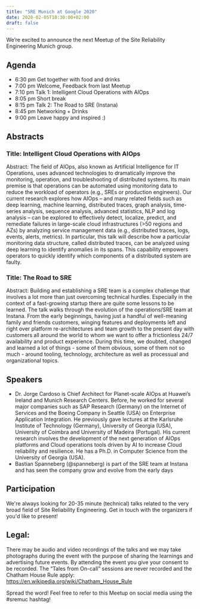 ```yaml
---
title: "SRE Munich at Google 2020"
date: 2020-02-05T18:30:00+02:00
draft: false
---
```


We’re excited to announce the next Meetup of the Site Reliability Engineering Munich group.

## Agenda

* 6:30 pm Get together with food and drinks
* 7:00 pm Welcome, Feedback from last Meetup
* 7:10 pm Talk 1: Intelligent Cloud Operations with AIOps
* 8:05 pm Short break
* 8:15 pm Talk 2: The Road to SRE (Instana)
* 8:45 pm Networking + Drinks
* 9:00 pm Leave happy and inspired :)

## Abstracts

### Title: Intelligent Cloud Operations with AIOps
Abstract: The field of AIOps, also known as Artificial Intelligence for IT Operations, uses advanced technologies to dramatically improve the monitoring, operation, and troubleshooting of distributed systems. Its main premise is that operations can be automated using monitoring data to reduce the workload of operators (e.g., SREs or production engineers). Our current research explores how AIOps – and many related fields such as deep learning, machine learning, distributed traces, graph analysis, time-series analysis, sequence analysis, advanced statistics, NLP and log analysis – can be explored to effectively detect, localize, predict, and remediate failures in large-scale cloud infrastructures (>50 regions and AZs) by analyzing service management data (e.g., distributed traces, logs, events, alerts, metrics). In particular, this talk will describe how a particular monitoring data structure, called distributed traces, can be analyzed using deep learning to identify anomalies in its spans. This capability empowers operators to quickly identify which components of a distributed system are faulty.

### Title: The Road to SRE
Abstract: Building and establishing a SRE team is a complex challenge that involves a lot more than just overcoming technical hurdles. Especially in the context of a fast-growing startup there are quite some lessons to be learned. The talk walks through the evolution of the operations/SRE team at Instana. From the early beginnings, having just a handful of well-meaning family and friends customers, winging features and deployments left and right over platform re-architectures and team growth to the present day with customers all around the world to whom we want to offer a frictionless 24/7 availability and product experience.
During this time, we doubted, changed and learned a lot of things - some of them obvious, some of them not so much - around tooling, technology, architecture as well as processual and organizational topics.

## Speakers

* Dr. Jorge Cardoso is Chief Architect for Planet-scale AIOps at Huawei’s Ireland and Munich Research Centers. Before, he worked for several major companies such as SAP Research (Germany) on the Internet of Services and the Boeing Company in Seattle (USA) on Enterprise Application Integration. He previously gave lectures at the Karlsruhe Institute of Technology (Germany), University of Georgia (USA), University of Coimbra and University of Madeira (Portugal). His current research involves the development of the next generation of AIOps platforms and Cloud operations tools driven by AI to increase Cloud reliability and resilience. He has a Ph.D. in Computer Science from the University of Georgia (USA).
* Bastian Spanneberg (@spanneberg) is part of the SRE team at Instana and has seen the company grow and evolve from the early days

## Participation

We're always looking for 20-35 minute (technical) talks related to the very broad field of Site Reliability Engineering. Get in touch with the organizers if you'd like to present!

## Legal:

There may be audio and video recordings of the talks and we may take photographs during the event with the purpose of sharing the learnings and advertising future events. By attending the event you give your consent to be recorded. The “Tales from On-call” sessions are never recorded and the Chatham House Rule apply: https://en.wikipedia.org/wiki/Chatham_House_Rule

Spread the word! Feel free to refer to this Meetup on social media using the #sremuc hashtag!

